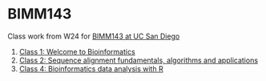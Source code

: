 # BIMM143

Class work from W24 for [BIMM143 at UC San Diego](https://bioboot.github.io/bimm143_W24/)


1. [Class 1: Welcome to Bioinformatics](lab1.pdf)
2. [Class 2: Sequence alignment fundamentals, algorithms and applications](lab2.pdf)
3. [Class 4: Bioinformatics data analysis with R](lab4lisachen.pdf)
